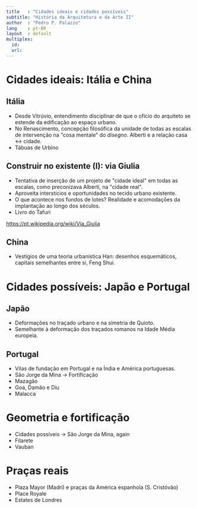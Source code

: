 ```yaml
---
title   : "Cidades ideais e cidades possíveis"
subtitle: "História da Arquitetura e da Arte II"
author  : "Pedro P. Palazzo"
lang    : pt-BR
layout  : default
multiplex:
  id:
  url:
---
```


Cidades ideais: Itália e China
==============================

Itália
------

- Desde Vitrúvio, entendimento disciplinar de que o ofício do arquiteto
  se estende da edificação ao espaço urbano.
- No Renascimento, concepção filosófica da unidade de todas as escalas
  de intervenção na "cosa mentale" do *disegno*. Alberti e a relação
  casa ↔ cidade.
- Tábuas de Urbino

Construir no existente (I): via Giulia
---------------------------------------

- Tentativa de inserção de um projeto de "cidade ideal" em todas as
  escalas, como preconizava Alberti, na "cidade real".
- Aproveita interstícios e oportunidades no tecido urbano existente.
- O que acontece nos fundos de lotes? Realidade e acomodações da
  implantação ao longo dos séculos.
- Livro do Tafuri

https://pt.wikipedia.org/wiki/Via_Giulia

China
-----

- Vestígios de uma teoria urbanística Han: desenhos esquemáticos,
  capitais semelhantes entre si, Feng Shui.

Cidades possíveis: Japão e Portugal
===================================

Japão
-----

- Deformações no traçado urbano e na simetria de Quioto.
- Semelhante à deformação dos traçados romanos na Idade Média europeia.

Portugal
--------

- Vilas de fundação em Portugal e na Índia e América portuguesas.
- São Jorge da Mina → Fortificação
- Mazagão
- Goa, Damão e Diu
- Malacca

Geometria e fortificação
========================

- Cidades possíveis → São Jorge da Mina, again
- Filarete
- Vauban

Praças reais
============

- Plaza Mayor (Madri) e praças da América espanhola (S. Cristóvão)
- Place Royale
- Estates de Londres

